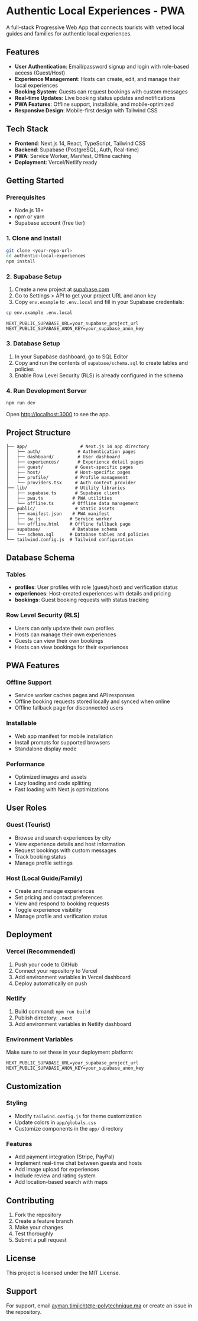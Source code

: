 # Authentic Local Experiences - PWA

A full-stack Progressive Web App that connects tourists with vetted local guides and families for authentic local experiences.

## Features

- **User Authentication**: Email/password signup and login with role-based access (Guest/Host)
- **Experience Management**: Hosts can create, edit, and manage their local experiences
- **Booking System**: Guests can request bookings with custom messages
- **Real-time Updates**: Live booking status updates and notifications
- **PWA Features**: Offline support, installable, and mobile-optimized
- **Responsive Design**: Mobile-first design with Tailwind CSS

## Tech Stack

- **Frontend**: Next.js 14, React, TypeScript, Tailwind CSS
- **Backend**: Supabase (PostgreSQL, Auth, Real-time)
- **PWA**: Service Worker, Manifest, Offline caching
- **Deployment**: Vercel/Netlify ready

## Getting Started

### Prerequisites

- Node.js 18+ 
- npm or yarn
- Supabase account (free tier)

### 1. Clone and Install

```bash
git clone <your-repo-url>
cd authentic-local-experiences
npm install
```

### 2. Supabase Setup

1. Create a new project at [supabase.com](https://supabase.com)
2. Go to Settings > API to get your project URL and anon key
3. Copy `env.example` to `.env.local` and fill in your Supabase credentials:

```bash
cp env.example .env.local
```

```env
NEXT_PUBLIC_SUPABASE_URL=your_supabase_project_url
NEXT_PUBLIC_SUPABASE_ANON_KEY=your_supabase_anon_key
```

### 3. Database Setup

1. In your Supabase dashboard, go to SQL Editor
2. Copy and run the contents of `supabase/schema.sql` to create tables and policies
3. Enable Row Level Security (RLS) is already configured in the schema

### 4. Run Development Server

```bash
npm run dev
```

Open [http://localhost:3000](http://localhost:3000) to see the app.

## Project Structure

```
├── app/                    # Next.js 14 app directory
│   ├── auth/              # Authentication pages
│   ├── dashboard/         # User dashboard
│   ├── experiences/       # Experience detail pages
│   ├── guest/            # Guest-specific pages
│   ├── host/             # Host-specific pages
│   ├── profile/          # Profile management
│   └── providers.tsx     # Auth context provider
├── lib/                  # Utility libraries
│   ├── supabase.ts       # Supabase client
│   ├── pwa.ts           # PWA utilities
│   └── offline.ts       # Offline data management
├── public/               # Static assets
│   ├── manifest.json    # PWA manifest
│   ├── sw.js           # Service worker
│   └── offline.html    # Offline fallback page
├── supabase/            # Database schema
│   └── schema.sql      # Database tables and policies
└── tailwind.config.js  # Tailwind configuration
```

## Database Schema

### Tables

- **profiles**: User profiles with role (guest/host) and verification status
- **experiences**: Host-created experiences with details and pricing
- **bookings**: Guest booking requests with status tracking

### Row Level Security (RLS)

- Users can only update their own profiles
- Hosts can manage their own experiences
- Guests can view their own bookings
- Hosts can view bookings for their experiences

## PWA Features

### Offline Support
- Service worker caches pages and API responses
- Offline booking requests stored locally and synced when online
- Offline fallback page for disconnected users

### Installable
- Web app manifest for mobile installation
- Install prompts for supported browsers
- Standalone display mode

### Performance
- Optimized images and assets
- Lazy loading and code splitting
- Fast loading with Next.js optimizations

## User Roles

### Guest (Tourist)
- Browse and search experiences by city
- View experience details and host information
- Request bookings with custom messages
- Track booking status
- Manage profile settings

### Host (Local Guide/Family)
- Create and manage experiences
- Set pricing and contact preferences
- View and respond to booking requests
- Toggle experience visibility
- Manage profile and verification status

## Deployment

### Vercel (Recommended)

1. Push your code to GitHub
2. Connect your repository to Vercel
3. Add environment variables in Vercel dashboard
4. Deploy automatically on push

### Netlify

1. Build command: `npm run build`
2. Publish directory: `.next`
3. Add environment variables in Netlify dashboard

### Environment Variables

Make sure to set these in your deployment platform:

```
NEXT_PUBLIC_SUPABASE_URL=your_supabase_project_url
NEXT_PUBLIC_SUPABASE_ANON_KEY=your_supabase_anon_key
```

## Customization

### Styling
- Modify `tailwind.config.js` for theme customization
- Update colors in `app/globals.css`
- Customize components in the `app/` directory

### Features
- Add payment integration (Stripe, PayPal)
- Implement real-time chat between guests and hosts
- Add image upload for experiences
- Include review and rating system
- Add location-based search with maps

## Contributing

1. Fork the repository
2. Create a feature branch
3. Make your changes
4. Test thoroughly
5. Submit a pull request

## License

This project is licensed under the MIT License.

## Support

For support, email ayman.timjicht@e-polytechnique.ma or create an issue in the repository.

